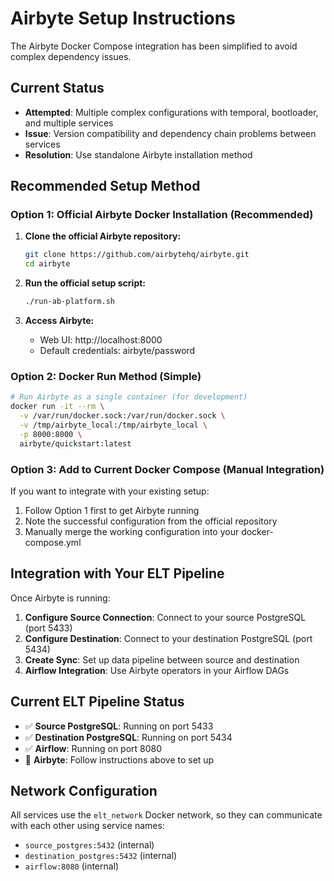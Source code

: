 # Airbyte Setup Instructions

The Airbyte Docker Compose integration has been simplified to avoid complex dependency issues. 

## Current Status
- **Attempted**: Multiple complex configurations with temporal, bootloader, and multiple services
- **Issue**: Version compatibility and dependency chain problems between services
- **Resolution**: Use standalone Airbyte installation method

## Recommended Setup Method

### Option 1: Official Airbyte Docker Installation (Recommended)

1. **Clone the official Airbyte repository:**
   ```bash
   git clone https://github.com/airbytehq/airbyte.git
   cd airbyte
   ```

2. **Run the official setup script:**
   ```bash
   ./run-ab-platform.sh
   ```

3. **Access Airbyte:**
   - Web UI: http://localhost:8000
   - Default credentials: airbyte/password

### Option 2: Docker Run Method (Simple)

```bash
# Run Airbyte as a single container (for development)
docker run -it --rm \
  -v /var/run/docker.sock:/var/run/docker.sock \
  -v /tmp/airbyte_local:/tmp/airbyte_local \
  -p 8000:8000 \
  airbyte/quickstart:latest
```

### Option 3: Add to Current Docker Compose (Manual Integration)

If you want to integrate with your existing setup:

1. Follow Option 1 first to get Airbyte running
2. Note the successful configuration from the official repository
3. Manually merge the working configuration into your docker-compose.yml

## Integration with Your ELT Pipeline

Once Airbyte is running:

1. **Configure Source Connection**: Connect to your source PostgreSQL (port 5433)
2. **Configure Destination**: Connect to your destination PostgreSQL (port 5434) 
3. **Create Sync**: Set up data pipeline between source and destination
4. **Airflow Integration**: Use Airbyte operators in your Airflow DAGs

## Current ELT Pipeline Status

- ✅ **Source PostgreSQL**: Running on port 5433
- ✅ **Destination PostgreSQL**: Running on port 5434
- ✅ **Airflow**: Running on port 8080
- 🔧 **Airbyte**: Follow instructions above to set up

## Network Configuration

All services use the `elt_network` Docker network, so they can communicate with each other using service names:
- `source_postgres:5432` (internal)
- `destination_postgres:5432` (internal)  
- `airflow:8080` (internal)